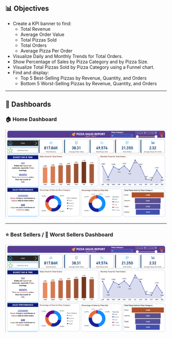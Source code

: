 ## 📊 Objectives

- Create a KPI banner to find:
  - Total Revenue
  - Average Order Value
  - Total Pizzas Sold
  - Total Orders
  - Average Pizza Per Order
- Visualize Daily and Monthly Trends for Total Orders.
- Show Percentage of Sales by Pizza Category and by Pizza Size.
- Visualize Total Pizzas Sold by Pizza Category using a Funnel chart.
- Find and display:
  - Top 5 Best-Selling Pizzas by Revenue, Quantity, and Orders
  - Bottom 5 Worst-Selling Pizzas by Revenue, Quantity, and Orders

---

## 🧾 Dashboards

### 🏠 Home Dashboard

![Home Dashboard](https://github.com/Debyvypth1862/Power-BI-Dashboard/blob/main/Image/PizzaSales.png)

---

### ⭐ Best Sellers / 🚫 Worst Sellers Dashboard

![Best/Worst Sellers](https://github.com/Debyvypth1862/Power-BI-Dashboard/blob/main/Image/PizzaSales.png)
